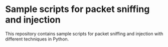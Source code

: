Sample scripts for packet sniffing and injection
===================

This repository contains sample scripts for packet sniffing and injection with different techniques in Python.
